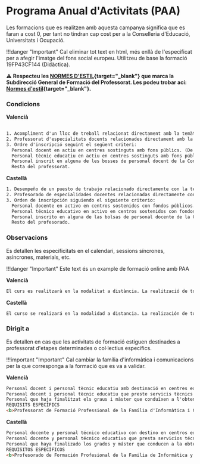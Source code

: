 # Programa Anual d'Activitats (PAA)

Les formacions que es realitzen amb aquesta campanya significa que es faran a cost 0, per tant no tindran cap cost per a la Conselleria d'Educació, Universitats i Ocupació. 

!!!danger "Important"
    Cal eliminar tot text en html, més enllà de l'especificat per a afegir l'imatge del fons social europeu. Utilitzeu de base la formació 19FP43CF144 (Didàctica).

⚠️ **Respecteu les [NORMES D'ESTIL]({{enlaces.normes_estil_gesform}}){target="_blank"} que marca la Subdirecció General de Formació del Professorat. Les podeu trobar ací: [Normes d'estil]({{enlaces.normes_estil_gesform}}){target="_blank"}.**

### **Condicions**

**Valencià**
```html
 
1. Acompliment d'un lloc de treball relacionat directament amb la temàtica de l'activitat.  
2. Professorat d'especialitats docents relacionades directament amb la temàtica de l'activitat.
3. Ordre d'inscripció seguint el següent criteri:  
  Personal docent en actiu en centres sostinguts amb fons públics. (De titularitat pública i privats concertats. Art. 108 LOE 2/2006)  
  Personal tècnic educatiu en actiu en centres sostinguts amb fons públics. (De titularitat pública i privats concertats. Art. 108 LOE 2/2006)  
  Personal inscrit en alguna de les bosses de personal docent de la Conselleria d'Educació, Universitats i Ocupació.  
  Resta del professorat.
```

**Castellà**
```html 
1. Desempeño de un puesto de trabajo relacionado directamente con la temática de la actividad.  
2. Profesorado de especialidades docentes relacionadas directamente con la temática de la actividad.
3. Orden de inscripción siguiendo el siguiente criterio:  
  Personal docente en activo en centros sostenidos con fondos públicos. (De titularidad pública y privados concertados. Art. 108 LOE 2/2006)  
  Personal técnico educativo en activo en centros sostenidos con fondos públicos. (De titularidad pública y privados concertados. Art. 108 LOE 2/2006)  
  Personal inscrito en alguna de las bolsas de personal docente de la Conselleria de Educación, Universidades y Empleo.  
  Resto del profesorado.  
```


### **Observacions**

Es detallen les especificitats en el calendari, sessions síncrones, asíncrones, materials, etc.

!!!danger "Important"
    Este text és un example de formació online amb PAA

**Valencià**
```html
El curs es realitzarà en la modalitat a distància. La realització de totes les tasques és obligatòria per obtindre la certificació. Serà obligatori accedir a l'aula virtual del curs durant els tres primers dies des de l'inici. 
```
**Castellà**
```html
El curso se realizará en la modalidad a distancia. La realización de todas las tareas es obligatoria para obtener la certificación. Será obligatorio acceder al aula virtual del curso durante los tres primeros días desde el inicio.
```


### **Dirigit a**
Es detallen en cas que les activitats de formació estiguen destinades a professorat d'etapes determinades o col·lectius específics.

!!!important "Important"
    Cal cambiar la família d'informàtica i comunicacions per la que corresponga a la formació que es va a validar.


**Valencià**
```html
Personal docent i personal tècnic educatiu amb destinació en centres educatius no universitaris de la Comunitat Valenciana en els quals s'impartisquen els ensenyaments regulats per la Llei orgànica d'Educació. 
Personal docent i personal tècnic educatiu que preste servicis tècnics de suport educatiu als centres indicats en l'apartat anterior. 
Personal que haja finalitzat els graus i màster que conduïxen a l'obtenció de la titulació docent, sempre que es troben inscrits en alguna de les borses de personal docent de la Conselleria d'Educació, Universitats i Ocupació i este personal no supose més del 50% de participació en l'activitat. 
REQUISITS ESPECÍFICS 
<b>Professorat de Formació Professional de la Família d'Informàtica i Comunicacions.</b> 
```
**Castellà**
```html
Personal docente y personal técnico educativo con destino en centros educativos no universitarios de la Comunitat Valenciana en los que se impartan las enseñanzas reguladas por la Ley Orgánica de Educación.
Personal docente y personal técnico educativo que presta servicios técnicos de apoyo educativo en los centros indicados en el apartado anterior. 
Personal que haya finalizado los grados y máster que conducen a la obtención de la titulación docente, siempre que se encuentran inscritos en alguna de las bolsas de personal docente de la CConselleria d'Educació, Universitats i Ocupació y este personal no suponga más del 50% de participación en la actividad. 
REQUISITOS ESPECÍFICOS 
<b>Profesorado de Formación Profesional de la Familia de Informática y Comunicaciones.</b> 

```


